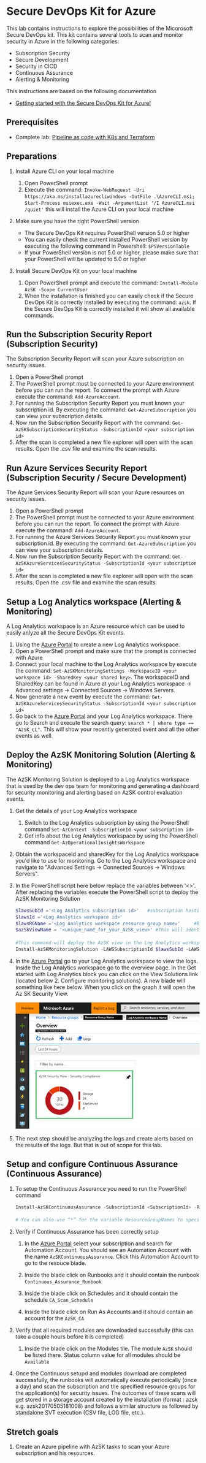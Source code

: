 # Secure DevOps Kit for Azure

This lab contains instructions to explore the possibilities of the Micorosoft Secure DevOps kit. This kit contains several tools to scan and monitor security in Azure in the following categories:
- Subscription Security
- Secure Development
- Security in CICD
- Continuous Assurance
- Alerting & Monitoring

This instructions are based on the following documentation
- [Getting started with the Secure DevOps Kit for Azure!](https://azsk.azurewebsites.net/00b-Getting-Started/Readme.html)

## Prerequisites
- Complete lab: [Pipeline as code with K8s and Terraform](https://dev.azure.com/thx1139/_git/workshop1?path=%2FREADME.md)

## Preparations
1. Install Azure CLI on your local machine
    1. Open PowerShell prompt
    1. Execute the command: `Invoke-WebRequest -Uri https://aka.ms/installazurecliwindows -OutFile .\AzureCLI.msi; Start-Process msiexec.exe -Wait -ArgumentList '/I AzureCLI.msi /quiet'` this will install the Azure CLI on your local machine

1. Make sure you have the right PowerShell version
    - The Secure DevOps Kit requires PowerShell version 5.0 or higher
    - You can easily check the current installed PowerShell version by executing the following command in Powershell: `$PSVersionTable`
    - If your PowerShell version is not 5.0 or higher, please make sure that your PowerShell will be updated to 5.0 or higher

1. Install Secure DevOps Kit on your local machine
    1. Open PowerShell prompt and execute the command: `Install-Module AzSK -Scope CurrentUser`
    1. When the installation is finished you can easily check if the Secure DevOps Kit is correctly installed by executing the command: `azsk`. If the Secure DevOps Kit is correctly installed it will show all available commands.


## Run the Subscription Security Report (Subscription Security)
The Subscription Security Report will scan your Azure subscription on security issues.

1. Open a PowerShell prompt
1. The PowerShell prompt must be connected to your Azure environment before you can run the report. To connect the prompt with Azure execute the command: `Add-AzureAccount`. 
1. For running the Subscription Security Report you must known your subscription id. By executing the command: `Get-AzureSubscription` you can view your subscription details.
1. Now run the Subscription Security Report with the command: `Get-AzSKSubscriptionSecurityStatus -SubscriptionId <your subscription id>`
1. After the scan is completed a new file explorer will open with the scan results. Open the .csv file and examine the scan results.

## Run Azure Services Security Report (Subscription Security / Secure Development)
The Azure Services Security Report will scan your Azure resources on security issues.

1. Open a PowerShell prompt
1. The PowerShell prompt must be connected to your Azure environment before you can run the report. To connect the prompt with Azure execute the command: `Add-AzureAccount`. 
1. For running the Azure Services Security Report you must known your subscription id. By executing the command: `Get-AzureSubscription` you can view your subscription details.
1. Now run the Subscription Security Report with the command: `Get-AzSKAzureServicesSecurityStatus -SubscriptionId <your subscription id>`
1. After the scan is completed a new file explorer will open with the scan results. Open the .csv file and examine the scan results.

## Setup a Log Analytics workspace (Alerting & Monitoring)
A Log Analytics workspace is an Azure resource which can be used to easily anlyze all the Secure DevOps Kit events.

1. Using the [Azure Portal](https://portal.azure.com) to create a new Log Analytics workspace.
1. Open a PowerShell prompt and make sure that the prompt is connected with Azure
1. Connect your local machine to the Log Analytics workspace by execute the command: `Set-AzSKMonitoringSettings -WorkspaceID <your workspace id> -SharedKey <your shared key>`. The workspaceID and SharedKey can be found in Azure at your Log Analytics workspace -> Advanced settings -> Connected Sources -> Windows Servers.
1. Now generate a new event by execute the command: `Get-AzSKAzureServicesSecurityStatus -SubscriptionId <your subscription id>`
1. Go back to the [Azure Portal](https://portal.azure.com) and your Log Analytics workspace. There go to Search and execute the search query: `search * | where type == "AzSK_CL"`. This will show your recently generated event and all the other events as well.

## Deploy the AzSK Monitoring Solution (Alerting & Monitoring)
The AzSK Monitoring Solution is deployed to a Log Analytics workspace that is used by the dev ops team for monitoring and generating a dashboard for security monitoring and alerting based on AzSK control evaluation events.

1. Get the details of your Log Analytics workspace
    1. Switch to the Log Analytics subscription by using the PowerShell command `Set-AzContext -SubscriptionId <your subscription id>`
    1. Get info about the Log Analytics workspace by using the PowerShell command `Get-AzOperationalInsightsWorkspace`

1. Obtain the workspaceId and sharedKey for the Log Analytics workspace you'd like to use for monitoring. Go to the Log Analytics workspace and navigate to "Advanced Settings -> Connected Sources -> Windows Servers".

1. In the PowerShell script here below replace the variables between '<>'. After replacing the variables execute the PowerShell script to deploy the AzSK Monitoring Solution 
    ```PowerShell 
    $lawsSubId ='<Log Analytics subscription id>'   #subscription hosting the Log Analytics workspace
	$lawsId ='<Log Analytics workspace id>'
	$lawsRGName ='<Log Analytics workspace resource group name>'     #RG where the Log Analytics workspace is hosted (See 1-a)
	$azSkViewName = '<unique_name_for_your_AzSK_view>' #This will identify the tile for AzSK view in Log Analytics workspace. E.g., MyApp-View-1
			
	#This command will deploy the AzSK view in the Log Analytics workspace. Happy monitoring!  
	Install-AzSKMonitoringSolution -LAWSSubscriptionId $lawsSubId -LAWSResourceGroup -$lawsRGName -WorkspaceId $lawsId -ViewName $azSkViewName
    ```
1. In the [Azure Portal](https://portal.azure.com) go to your Log Analytics workspace to view the logs. Inside the Log Analytics workspace go to the overview page. In the Get started with Log Analytics block you can click on the View Solutions link (located below 2. Configure monitoring solutions). A new blade will something like here below. When you click on the graph it will open the Az SK Security View.

    ![alt text](../images/secure-devopskit-workspace-summary-azure.png "")

1. The next step should be analyzing the logs and create alerts based on the results of the logs. But that is out of scope for this lab.

## Setup and configure Continuous Assurance (Continuous Assurance)
1. To setup the Continuous Assurance you need to run the PowerShell command 

    ```PowerShell			
    Install-AzSKContinuousAssurance -SubscriptionId <SubscriptionId> -ResourceGroupNames ‘rgName1, rgName2,…etc.’ -LAWSId <WorkspaceId> -LAWSSharedKey <SharedKey>

    # You can also use “*” for the variable ResourceGroupNames to specify all Resource Groups
    ```

1. Verify if Continuous Assurance has been correctly setup
    1. In the [Azure Portal](https://portal.azure.com) select your subscription and search for Automation Account. You should see an Automation Account with the name `AzSKContinuousAssurance`. Click this Automation Account to go to the resouce blade.

    1. Inside the blade click on Runbooks and it should contain the runbook `Continuous_Assurance_Runbook`

    1. Inside the blade click on Schedules and it should contain the schedule `CA_Scan_Schedule`

    1. Inside the blade click on Run As Accounts and it should contain an account for the `AzSK_CA`

1. Verify that all required modules are downloaded successfully (this can take a couple hours before it is completed)
    1. Inside the blade click on the Modules tile. The module `AzSK` should be listed there. Status column value for all modules should be `Available`

1. Once the Continuous setupd and modules download are completed successfully, the runbooks will automatically execute periodically (once a day) and scan the subscription and the specified resource groups for the application(s) for security issues. The outcomes of these scans will get stored in a storage account created by the installation (format : azsk<YYYYMMDDHHMMSS> e.g. azsk20170505181008) and follows a similar structure as followed by standalone SVT execution (CSV file, LOG file, etc.).

## Stretch goals
1. Create an Azure pipeline with AzSK tasks to scan your Azure subscription and his resources.
